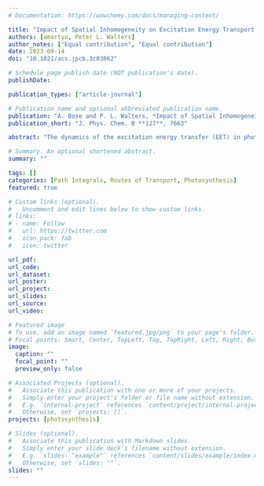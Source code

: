 ```yaml
---
# Documentation: https://wowchemy.com/docs/managing-content/

title: "Impact of Spatial Inhomogeneity on Excitation Energy Transport in the Fenna–Matthews–Olson Complex"
authors: [amartya, Peter L. Walters]
author_notes: ["Equal contribution", "Equal contribution"]
date: 2023-09-14
doi: "10.1021/acs.jpcb.3c03062"

# Schedule page publish date (NOT publication's date).
publishDate:

publication_types: ["article-journal"]

# Publication name and optional abbreviated publication name.
publication: "A. Bose and P. L. Walters, *Impact of Spatial Inhomogeneity on Excitation Energy Transport in the Fenna–Matthews–Olson Complex*, J. Phys. Chem. B **127**, 7663 (2023)."
publication_short: "J. Phys. Chem. B **127**, 7663"

abstract: "The dynamics of the excitation energy transfer (EET) in photosynthetic complexes is an interesting question both from the perspective of fundamental understanding and the research in artificial photosynthesis. Over the past decade, very accurate spectral densities have been developed to capture spatial inhomogeneities in the Fenna–Matthews–Olson (FMO) complex. However, challenges persist in numerically simulating these systems, both in terms of parameterizing them and following their dynamics over long periods of time because of long non-Markovian memories. We investigate the dynamics of FMO with the exact treatment of various theoretical spectral densities using the new tensor network path integral-based methods, which are uniquely capable of addressing the difficulty of long memory length and incoherent Förster theory. It is also important to be able to analyze the pathway of EET flow, which can be difficult to identify given the non-trivial structure of connections between bacteriochlorophyll molecules in FMO. We use the recently introduced ideas of relating coherence to population derivatives to analyze the transport process and reveal some new routes of transport. The combination of exact and approximate methods sheds light on the role of coherences in affecting the fine details of the transport and promises to be a powerful toolbox for future exploration of other open systems with quantum transport."

# Summary. An optional shortened abstract.
summary: ""

tags: []
categories: [Path Integrals, Routes of Transport, Photosynthesis]
featured: true

# Custom links (optional).
#   Uncomment and edit lines below to show custom links.
# links:
# - name: Follow
#   url: https://twitter.com
#   icon_pack: fab
#   icon: twitter

url_pdf:
url_code:
url_dataset:
url_poster:
url_project:
url_slides:
url_source:
url_video:

# Featured image
# To use, add an image named `featured.jpg/png` to your page's folder. 
# Focal points: Smart, Center, TopLeft, Top, TopRight, Left, Right, BottomLeft, Bottom, BottomRight.
image:
  caption: ""
  focal_point: ""
  preview_only: false

# Associated Projects (optional).
#   Associate this publication with one or more of your projects.
#   Simply enter your project's folder or file name without extension.
#   E.g. `internal-project` references `content/project/internal-project/index.md`.
#   Otherwise, set `projects: []`.
projects: [photosynthesis]

# Slides (optional).
#   Associate this publication with Markdown slides.
#   Simply enter your slide deck's filename without extension.
#   E.g. `slides: "example"` references `content/slides/example/index.md`.
#   Otherwise, set `slides: ""`.
slides: ""
---
```

